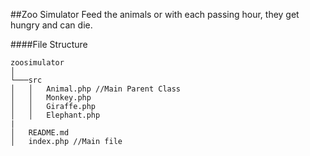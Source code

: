 ##Zoo Simulator
Feed the animals or with each passing hour, they get hungry and can die.

####File Structure
```
zoosimulator
│
└───src
│   │   Animal.php //Main Parent Class
│   │   Monkey.php
│   │   Giraffe.php
│   │   Elephant.php
|
│   README.md
│   index.php //Main file 
```